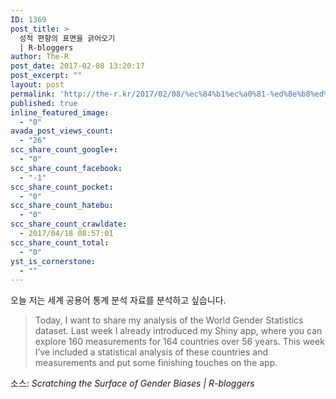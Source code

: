 ```yaml
---
ID: 1369
post_title: >
  성적 편향의 표면을 긁어오기
  | R-bloggers
author: The-R
post_date: 2017-02-08 13:20:17
post_excerpt: ""
layout: post
permalink: 'http://the-r.kr/2017/02/08/%ec%84%b1%ec%a0%81-%ed%8e%b8%ed%96%a5%ec%9d%98-%ed%91%9c%eb%a9%b4%ec%9d%84-%ea%b8%81%ec%96%b4%ec%98%a4%ea%b8%b0-r-bloggers/'
published: true
inline_featured_image:
  - "0"
avada_post_views_count:
  - "26"
scc_share_count_google+:
  - "0"
scc_share_count_facebook:
  - "-1"
scc_share_count_pocket:
  - "0"
scc_share_count_hatebu:
  - "0"
scc_share_count_crawldate:
  - 2017/04/18 08:57:01
scc_share_count_total:
  - "0"
yst_is_cornerstone:
  - ""
---
```

오늘 저는 세계 공용어 통계 분석 자료를 분석하고 싶습니다.

<blockquote>Today, I want to share my analysis of the World Gender Statistics dataset. Last week I already introduced my Shiny app, where you can explore 160 measurements for 164 countries over 56 years. This week I’ve included a statistical analysis of these countries and measurements and put some finishing touches on the app.</blockquote>

소스: <em>Scratching the Surface of Gender Biases | R-bloggers</em>